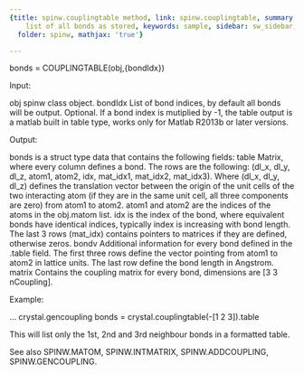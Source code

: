 ```yaml
---
{title: spinw.couplingtable method, link: spinw.couplingtable, summary: creates tabulated
    list of all bonds as stored, keywords: sample, sidebar: sw_sidebar, permalink: spinw_couplingtable.html,
  folder: spinw, mathjax: 'true'}

---
```

 
bonds = COUPLINGTABLE(obj,{bondIdx})
 
Input:
 
obj       spinw class object. 
bondIdx   List of bond indices, by default all bonds will be output.
          Optional. If a bond index is mutiplied by -1, the table output
          is a matlab built in table type, works only for Matlab R2013b
          or later versions.
 
Output:
 
bonds is a struct type data that contains the following fields:
  table   Matrix, where every column defines a bond. The rows are the
          following: (dl_x, dl_y, dl_z, atom1, atom2, idx, mat_idx1,
          mat_idx2, mat_idx3). Where (dl_x, dl_y, dl_z) defines the
          translation vector between the origin of the unit cells of the
          two interacting atom (if they are in the same unit cell, all
          three components are zero) from atom1 to atom2. atom1 and atom2
          are the indices of the atoms in the obj.matom list. idx is the
          index of the bond, where equivalent bonds have identical
          indices, typically index is increasing with bond length. The
          last 3 rows (mat_idx) contains pointers to matrices if they
          are defined, otherwise zeros.
  bondv   Additional information for every bond defined in the .table
          field. The first three rows define the vector pointing from
          atom1 to atom2 in lattice units. The last row define the bond
          length in Angstrom.
  matrix  Contains the coupling matrix for every bond, dimensions are
          [3 3 nCoupling].
 
Example:
 
...
crystal.gencoupling
bonds = crystal.couplingtable(-[1 2 3]).table
 
This will list only the 1st, 2nd and 3rd neighbour bonds in a formatted
table.
 
See also SPINW.MATOM, SPINW.INTMATRIX, SPINW.ADDCOUPLING, SPINW.GENCOUPLING.
 

